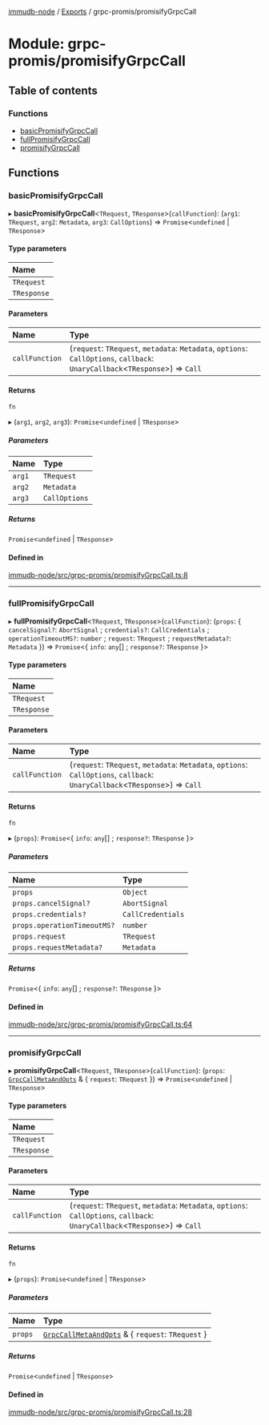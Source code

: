 [immudb-node](../README.md) / [Exports](../modules.md) / grpc-promis/promisifyGrpcCall

# Module: grpc-promis/promisifyGrpcCall

## Table of contents

### Functions

- [basicPromisifyGrpcCall](grpc_promis_promisifyGrpcCall.md#basicpromisifygrpccall)
- [fullPromisifyGrpcCall](grpc_promis_promisifyGrpcCall.md#fullpromisifygrpccall)
- [promisifyGrpcCall](grpc_promis_promisifyGrpcCall.md#promisifygrpccall)

## Functions

### basicPromisifyGrpcCall

▸ **basicPromisifyGrpcCall**<`TRequest`, `TResponse`\>(`callFunction`): (`arg1`: `TRequest`, `arg2`: `Metadata`, `arg3`: `CallOptions`) => `Promise`<`undefined` \| `TResponse`\>

#### Type parameters

| Name |
| :------ |
| `TRequest` |
| `TResponse` |

#### Parameters

| Name | Type |
| :------ | :------ |
| `callFunction` | (`request`: `TRequest`, `metadata`: `Metadata`, `options`: `CallOptions`, `callback`: `UnaryCallback`<`TResponse`\>) => `Call` |

#### Returns

`fn`

▸ (`arg1`, `arg2`, `arg3`): `Promise`<`undefined` \| `TResponse`\>

##### Parameters

| Name | Type |
| :------ | :------ |
| `arg1` | `TRequest` |
| `arg2` | `Metadata` |
| `arg3` | `CallOptions` |

##### Returns

`Promise`<`undefined` \| `TResponse`\>

#### Defined in

[immudb-node/src/grpc-promis/promisifyGrpcCall.ts:8](https://github.com/codenotary/immudb-node/blob/fe12060/immudb-node/src/grpc-promis/promisifyGrpcCall.ts#L8)

___

### fullPromisifyGrpcCall

▸ **fullPromisifyGrpcCall**<`TRequest`, `TResponse`\>(`callFunction`): (`props`: { `cancelSignal?`: `AbortSignal` ; `credentials?`: `CallCredentials` ; `operationTimeoutMS?`: `number` ; `request`: `TRequest` ; `requestMetadata?`: `Metadata`  }) => `Promise`<{ `info`: `any`[] ; `response?`: `TResponse`  }\>

#### Type parameters

| Name |
| :------ |
| `TRequest` |
| `TResponse` |

#### Parameters

| Name | Type |
| :------ | :------ |
| `callFunction` | (`request`: `TRequest`, `metadata`: `Metadata`, `options`: `CallOptions`, `callback`: `UnaryCallback`<`TResponse`\>) => `Call` |

#### Returns

`fn`

▸ (`props`): `Promise`<{ `info`: `any`[] ; `response?`: `TResponse`  }\>

##### Parameters

| Name | Type |
| :------ | :------ |
| `props` | `Object` |
| `props.cancelSignal?` | `AbortSignal` |
| `props.credentials?` | `CallCredentials` |
| `props.operationTimeoutMS?` | `number` |
| `props.request` | `TRequest` |
| `props.requestMetadata?` | `Metadata` |

##### Returns

`Promise`<{ `info`: `any`[] ; `response?`: `TResponse`  }\>

#### Defined in

[immudb-node/src/grpc-promis/promisifyGrpcCall.ts:64](https://github.com/codenotary/immudb-node/blob/fe12060/immudb-node/src/grpc-promis/promisifyGrpcCall.ts#L64)

___

### promisifyGrpcCall

▸ **promisifyGrpcCall**<`TRequest`, `TResponse`\>(`callFunction`): (`props`: [`GrpcCallMetaAndOpts`](types_GrpcCallMetaAndOpts.md#grpccallmetaandopts) & { `request`: `TRequest`  }) => `Promise`<`undefined` \| `TResponse`\>

#### Type parameters

| Name |
| :------ |
| `TRequest` |
| `TResponse` |

#### Parameters

| Name | Type |
| :------ | :------ |
| `callFunction` | (`request`: `TRequest`, `metadata`: `Metadata`, `options`: `CallOptions`, `callback`: `UnaryCallback`<`TResponse`\>) => `Call` |

#### Returns

`fn`

▸ (`props`): `Promise`<`undefined` \| `TResponse`\>

##### Parameters

| Name | Type |
| :------ | :------ |
| `props` | [`GrpcCallMetaAndOpts`](types_GrpcCallMetaAndOpts.md#grpccallmetaandopts) & { `request`: `TRequest`  } |

##### Returns

`Promise`<`undefined` \| `TResponse`\>

#### Defined in

[immudb-node/src/grpc-promis/promisifyGrpcCall.ts:28](https://github.com/codenotary/immudb-node/blob/fe12060/immudb-node/src/grpc-promis/promisifyGrpcCall.ts#L28)
